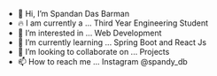 - 👋 Hi, I’m Spandan Das Barman
- 🔥 I am currently a ... Third Year Engineering Student
- 👀 I’m interested in ... Web Development
- 🌱 I’m currently learning ... Spring Boot and React Js
- 💞️ I’m looking to collaborate on ... Projects
- 📫 How to reach me ... Instagram @spandy_db

<!---
spandandb/spandandb is a ✨ special ✨ repository because its `README.md` (this file) appears on your GitHub profile.
You can click the Preview link to take a look at your changes.
--->
